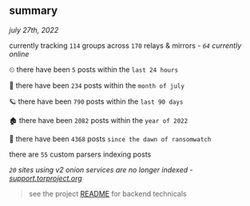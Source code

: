 
## summary
_july 27th, 2022_

currently tracking `114` groups across `170` relays & mirrors - _`64` currently online_

⏲ there have been `5` posts within the `last 24 hours`

🦈 there have been `234` posts within the `month of july`

🪐 there have been `790` posts within the `last 90 days`

🏚 there have been `2082` posts within the `year of 2022`

🦕 there have been `4368` posts `since the dawn of ransomwatch`

there are `55` custom parsers indexing posts

_`20` sites using v2 onion services are no longer indexed - [support.torproject.org](https://support.torproject.org/onionservices/v2-deprecation/)_

> see the project [README](https://github.com/joshhighet/ransomwatch#ransomwatch--) for backend technicals
